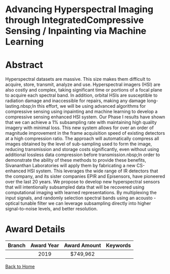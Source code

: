 
Advancing Hyperspectral Imaging through IntegratedCompressive Sensing / Inpainting via Machine Learning
=======================================================================================================

# Abstract


Hyperspectral datasets are massive. This size makes them difficult to acquire, store, transmit, analyze and use. Hyperspectral imagers (HSI) are also costly and complex, taking significant time or portions of a focal plane to acquire each spectral band. In addition, orbital HSIs are susceptible to radiation damage and inaccessible for repairs, making any damage long-lasting.nbsp;In this effort, we will be using advanced algorithms for compressive sensing using inpainting and machine learning to develop a compressive sensing enhanced HSI system. Our Phase I results have shown that we can achieve a 1% subsampling rate with maintaining high quality imagery with minimal loss. This new system allows for over an order of magnitude improvement in the frame acquisition speed of existing detectors at a high compression ratio. The approach will automatically compress all images obtained by the level of sub-sampling used to form the image, reducing transmission and storage costs significantly, even without using additional lossless data compression before transmission.nbsp;In order to demonstrate the ability of these methods to provide these benefits, Sivananthan Laboratories will apply them by fabricating a new CS-enhanced HSI system. This leverages the wide range of IR detectors that the company, and its sister companies EPIR and Episensors, have pioneered over the last 20 years. We propose to develop new hyperspectral sensors that will intentionally subsampled data that will be recovered using computational imaging with learned representations. By multiplexing the input signals, and randomly selection spectral bands using an acousto -optical tunable filter we can leverage subsampling directly into higher signal-to-noise levels, and better resolution.  

# Award Details

|Branch|Award Year|Award Amount|Keywords|
| :---: | :---: | :---: | :---: |
||2019|$749,962||
  
  


[Back to Home](https://github.com/chrischow/dod_sbir_awards/Reports/JT/#397)